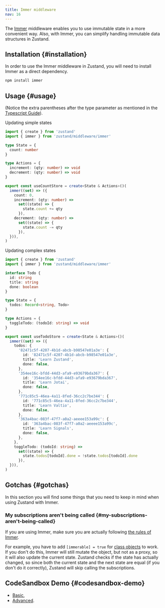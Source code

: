 ```yaml
---
title: Immer middleware
nav: 16
---
```


The [Immer](https://github.com/immerjs/immer) middleware enables you
to use immutable state in a more convenient way.
Also, with Immer, you can simplify handling
immutable data structures in Zustand.

## Installation {#installation}

In order to use the Immer middleware in Zustand,
you will need to install Immer as a direct dependency.

```bash
npm install immer
```

## Usage {#usage}

(Notice the extra parentheses after the type parameter as mentioned in the [Typescript Guide](../guides/typescript.md)).

Updating simple states

```ts
import { create } from 'zustand'
import { immer } from 'zustand/middleware/immer'

type State = {
  count: number
}

type Actions = {
  increment: (qty: number) => void
  decrement: (qty: number) => void
}

export const useCountStore = create<State & Actions>()(
  immer((set) => ({
    count: 0,
    increment: (qty: number) =>
      set((state) => {
        state.count += qty
      }),
    decrement: (qty: number) =>
      set((state) => {
        state.count -= qty
      }),
  })),
)
```

Updating complex states

```ts
import { create } from 'zustand'
import { immer } from 'zustand/middleware/immer'

interface Todo {
  id: string
  title: string
  done: boolean
}

type State = {
  todos: Record<string, Todo>
}

type Actions = {
  toggleTodo: (todoId: string) => void
}

export const useTodoStore = create<State & Actions>()(
  immer((set) => ({
    todos: {
      '82471c5f-4207-4b1d-abcb-b98547e01a3e': {
        id: '82471c5f-4207-4b1d-abcb-b98547e01a3e',
        title: 'Learn Zustand',
        done: false,
      },
      '354ee16c-bfdd-44d3-afa9-e93679bda367': {
        id: '354ee16c-bfdd-44d3-afa9-e93679bda367',
        title: 'Learn Jotai',
        done: false,
      },
      '771c85c5-46ea-4a11-8fed-36cc2c7be344': {
        id: '771c85c5-46ea-4a11-8fed-36cc2c7be344',
        title: 'Learn Valtio',
        done: false,
      },
      '363a4bac-083f-47f7-a0a2-aeeee153a99c': {
        id: '363a4bac-083f-47f7-a0a2-aeeee153a99c',
        title: 'Learn Signals',
        done: false,
      },
    },
    toggleTodo: (todoId: string) =>
      set((state) => {
        state.todos[todoId].done = !state.todos[todoId].done
      }),
  })),
)
```

## Gotchas {#gotchas}

In this section you will find some things
that you need to keep in mind when using Zustand with Immer.

### My subscriptions aren't being called {#my-subscriptions-aren't-being-called}

If you are using Immer,
make sure you are actually following
[the rules of Immer](https://immerjs.github.io/immer/pitfalls).

For example, you have to add `[immerable] = true` for
[class objects](https://immerjs.github.io/immer/complex-objects) to work.
If you don't do this, Immer will still mutate the object,
but not as a proxy, so it will also update the current state.
Zustand checks if the state has actually changed,
so since both the current state and the next state are
equal (if you don't do it correctly),
Zustand will skip calling the subscriptions.

## CodeSandbox Demo {#codesandbox-demo}

- [Basic](https://codesandbox.io/p/sandbox/zustand-updating-draft-states-basic-demo-forked-96mkdw),
- [Advanced](https://codesandbox.io/p/sandbox/zustand-updating-draft-states-advanced-demo-forked-phkzzg).
